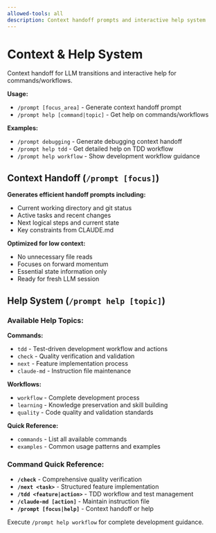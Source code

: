 ```yaml
---
allowed-tools: all
description: Context handoff prompts and interactive help system
---
```


# Context & Help System

Context handoff for LLM transitions and interactive help for commands/workflows.

**Usage:**
- `/prompt [focus_area]` - Generate context handoff prompt
- `/prompt help [command|topic]` - Get help on commands/workflows

**Examples:**
- `/prompt debugging` - Generate debugging context handoff
- `/prompt help tdd` - Get detailed help on TDD workflow
- `/prompt help workflow` - Show development workflow guidance

## Context Handoff (`/prompt [focus]`)

**Generates efficient handoff prompts including:**
- Current working directory and git status
- Active tasks and recent changes
- Next logical steps and current state
- Key constraints from CLAUDE.md

**Optimized for low context:**
- No unnecessary file reads
- Focuses on forward momentum
- Essential state information only
- Ready for fresh LLM session

## Help System (`/prompt help [topic]`)

### **Available Help Topics:**

**Commands:**
- `tdd` - Test-driven development workflow and actions
- `check` - Quality verification and validation
- `next` - Feature implementation process
- `claude-md` - Instruction file maintenance

**Workflows:**
- `workflow` - Complete development process
- `learning` - Knowledge preservation and skill building
- `quality` - Code quality and validation standards

**Quick Reference:**
- `commands` - List all available commands
- `examples` - Common usage patterns and examples

### **Command Quick Reference:**
- **`/check`** - Comprehensive quality verification
- **`/next <task>`** - Structured feature implementation  
- **`/tdd <feature|action>`** - TDD workflow and test management
- **`/claude-md [action]`** - Maintain instruction file
- **`/prompt [focus|help]`** - Context handoff or help

Execute `/prompt help workflow` for complete development guidance.